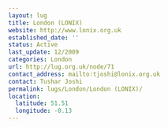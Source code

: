 ```yaml
---
layout: lug
title: London (LONIX)
website: http://www.lonix.org.uk
established_date: ''
status: Active
last_update: 12/2009
categories: London
url: http://lug.org.uk/node/71
contact_address: mailto:tjoshi@lonix.org.uk
contact: Tushar Joshi
permalink: lugs/London/London (LONIX)/
location:
  latitude: 51.51
  longitude: -0.13
---
```

